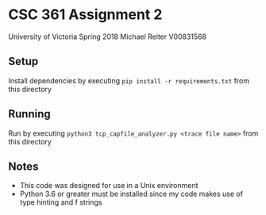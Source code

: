 # CSC 361 Assignment 2
University of Victoria
Spring 2018
Michael Reiter
V00831568

## Setup

Install dependencies by executing `pip install -r requirements.txt` from this directory

## Running

Run by executing `python3 tcp_capfile_analyzer.py <trace file name>` from this directory

## Notes

- This code was designed for use in a Unix environment
- Python 3.6 or greater must be installed since my code makes use of type hinting and f strings
